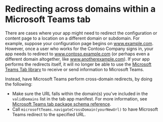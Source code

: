 ﻿# Redirecting across domains within a Microsoft Teams tab

There are cases where your app might need to redirect the configuration or content page to a location on a different domain or subdomain. For example, suppose your configuration page begins on www.example.com. However, once a user who works for the Contoso Company signs in, your app needs to redirect to www.contoso.example.com (or perhaps even a different domain altogether, like www.anotherexample.com).  If your app performs the redirects itself, it will no longer be able to use the [Microsoft Teams Tab library](https://statics.teams.microsoft.com/sdk/v0.2/js/MicrosoftTeams.js) to receive or send information to Microsoft Teams. 

Instead, have Microsoft Teams perform cross-domain redirects, by doing the following:

* Make sure the URL falls within the domain(s) you've included in the `validDomains` list in the tab app manifest. For more information, see [Microsoft Teams tab package schema reference](tab_schema.md).
* Call `microsoftTeams.navigateCrossDomain(yourNewUrl)` to have Microsoft Teams redirect to the specified URL.
